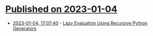 # [Published on 2023-01-04](index.md)

* [2023-01-04, 17:07:40](https://lobste.rs/s/e1pav3/lazy_evaluation_using_recursive_python) - [Lazy Evaluation Using Recursive Python Generators](https://martinheinz.dev/blog/88)
